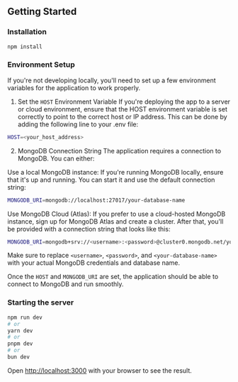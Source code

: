 ## Getting Started

### Installation

```bash
npm install
```

### Environment Setup
If you're not developing locally, you'll need to set up a few environment variables for the application to work properly.

1. Set the `HOST` Environment Variable
If you're deploying the app to a server or cloud environment, ensure that the HOST environment variable is set correctly to point to the correct host or IP address. This can be done by adding the following line to your .env file:

```bash
HOST=<your_host_address>
```

2. MongoDB Connection String
The application requires a connection to MongoDB. You can either:

Use a local MongoDB instance: If you're running MongoDB locally, ensure that it's up and running. You can start it and use the default connection string:

```bash
MONGODB_URI=mongodb://localhost:27017/your-database-name
```

Use MongoDB Cloud (Atlas): If you prefer to use a cloud-hosted MongoDB instance, sign up for MongoDB Atlas and create a cluster. After that, you'll be provided with a connection string that looks like this:

```bash
MONGODB_URI=mongodb+srv://<username>:<password>@cluster0.mongodb.net/your-database-name?retryWrites=true&w=majority
```

Make sure to replace `<username>`, `<password>`, and `<your-database-name>` with your actual MongoDB credentials and database name.

Once the `HOST` and `MONGODB_URI` are set, the application should be able to connect to MongoDB and run smoothly.


### Starting the server

```bash
npm run dev
# or
yarn dev
# or
pnpm dev
# or
bun dev
```

Open [http://localhost:3000](http://localhost:3000) with your browser to see the result.
